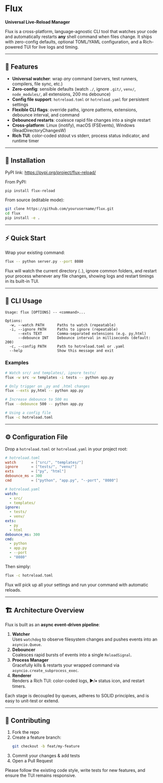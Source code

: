 # Flux

**Universal Live-Reload Manager**

Flux is a cross-platform, language-agnostic CLI tool that watches your code and automatically restarts **any** shell command when files change. It ships with zero-config defaults, optional TOML/YAML configuration, and a Rich-powered TUI for live logs and timing.

---

## 🚀 Features

- **Universal watcher**: wrap _any_ command (servers, test runners, compilers, file sync, etc.)  
- **Zero-config**: sensible defaults (watch `./`, ignore `.git/`, `venv/`, `node_modules/`, all extensions, 200 ms debounce)  
- **Config file support**: `hotreload.toml` or `hotreload.yaml` for persistent settings  
- **Flexible CLI flags**: override paths, ignore patterns, extensions, debounce interval, and command  
- **Debounced restarts**: coalesce rapid file changes into a single restart  
- **Cross-platform**: Linux (inotify), macOS (FSEvents), Windows (ReadDirectoryChangesW)  
- **Rich TUI**: color-coded stdout vs stderr, process status indicator, and runtime timer  

---

## 💾 Installation

PyPI link:
https://pypi.org/project/flux-reload/

From PyPI:

```bash
pip install flux-reload
```

From source (editable mode):

```bash
git clone https://github.com/yourusername/flux.git
cd flux
pip install -e .
```

---

## ⚡ Quick Start

Wrap your existing command:

```bash
flux -- python server.py --port 8080
```

Flux will watch the current directory (`.`), ignore common folders, and restart your process whenever any file changes, showing logs and restart timings in its built-in TUI.

---

## 📖 CLI Usage

```text
Usage: flux [OPTIONS] -- <command>...

Options:
  -w, --watch PATH      Paths to watch (repeatable)
  -i, --ignore PATH     Paths to ignore (repeatable)
      --exts TEXT       Comma-separated extensions (e.g. py,html)
      --debounce INT    Debounce interval in milliseconds (default: 200)
  -c, --config PATH     Path to hotreload.toml or .yaml
  --help                Show this message and exit
```

### Examples

```bash
# Watch src/ and templates/, ignore tests/
flux -w src -w templates -i tests -- python app.py

# Only trigger on .py and .html changes
flux --exts py,html -- python app.py

# Increase debounce to 500 ms
flux --debounce 500 -- python app.py

# Using a config file
flux -c hotreload.toml
```

---

## ⚙️ Configuration File

Drop a `hotreload.toml` or `hotreload.yaml` in your project root:

```toml
# hotreload.toml
watch       = ["src/", "templates/"]
ignore      = ["tests/", "venv/"]
exts        = ["py", "html"]
debounce_ms = 300
cmd         = ["python", "app.py", "--port", "8080"]
```

```yaml
# hotreload.yaml
watch:
  - src/
  - templates/
ignore:
  - tests/
  - venv/
exts:
  - py
  - html
debounce_ms: 300
cmd:
  - python
  - app.py
  - --port
  - "8080"
```

Then simply:

```bash
flux -c hotreload.toml
```

Flux will pick up all your settings and run your command with automatic reloads.

---

## 🏗 Architecture Overview

Flux is built as an **async event-driven pipeline**:

1. **Watcher**  
   Uses `watchdog` to observe filesystem changes and pushes events into an `asyncio.Queue`.  
2. **Debouncer**  
   Coalesces rapid bursts of events into a single `ReloadSignal`.  
3. **Process Manager**  
   Gracefully kills & restarts your wrapped command via `asyncio.create_subprocess_exec`.  
4. **Renderer**  
   Renders a Rich TUI: color-coded logs, ▶️/⏸ status icon, and restart timers.

Each stage is decoupled by queues, adheres to SOLID principles, and is easy to unit-test or extend.

---

## 🤝 Contributing

1. Fork the repo  
2. Create a feature branch:  
   ```bash
   git checkout -b feat/my-feature
   ```  
3. Commit your changes & add tests  
4. Open a Pull Request  

Please follow the existing code style, write tests for new features, and ensure the TUI remains responsive.
